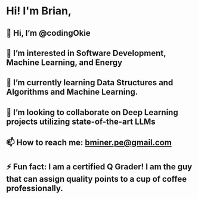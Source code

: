 # **Hi! I'm Brian**,

## 👋 Hi, I’m @codingOkie
## 👀 I’m interested in Software Development, Machine Learning, and Energy
## 🌱 I’m currently learning Data Structures and Algorithms and Machine Learning.
## 💞️ I’m looking to collaborate on Deep Learning projects utilizing state-of-the-art LLMs
## 📫 How to reach me: bminer.pe@gmail.com
## ⚡ Fun fact: I am a certified Q Grader! I am the guy that can assign quality points to a cup of coffee professionally.

<!---
codingOkie/codingOkie is a ✨ special ✨ repository because its `README.md` (this file) appears on your GitHub profile.
You can click the Preview link to take a look at your changes.
--->
